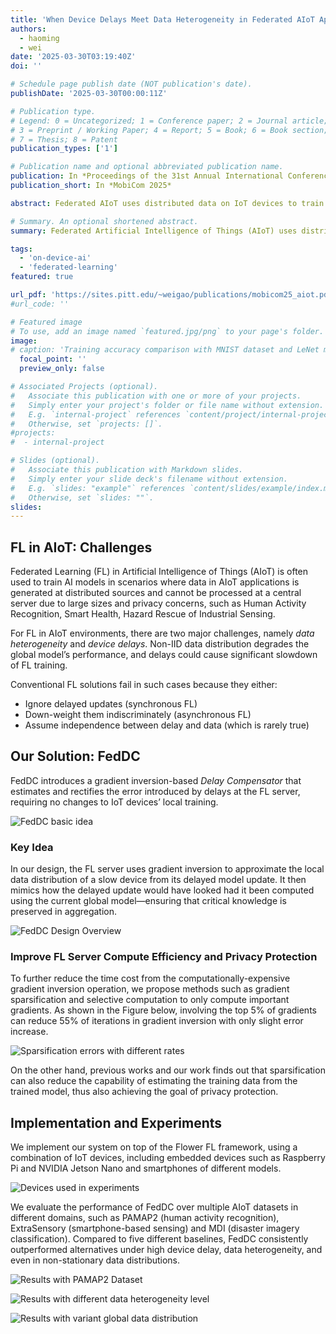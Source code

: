 ```yaml
---
title: 'When Device Delays Meet Data Heterogeneity in Federated AIoT Applications'
authors:
  - haoming
  - wei
date: '2025-03-30T03:19:40Z'
doi: ''

# Schedule page publish date (NOT publication's date).
publishDate: '2025-03-30T00:00:11Z'

# Publication type.
# Legend: 0 = Uncategorized; 1 = Conference paper; 2 = Journal article;
# 3 = Preprint / Working Paper; 4 = Report; 5 = Book; 6 = Book section;
# 7 = Thesis; 8 = Patent
publication_types: ['1']

# Publication name and optional abbreviated publication name.
publication: In *Proceedings of the 31st Annual International Conference on Mobile Computing and Networking (MobiCom 2025)*
publication_short: In *MobiCom 2025*

abstract: Federated AIoT uses distributed data on IoT devices to train AI models. However, in practical AIoT systems, heterogeneous devices cause data heterogeneity and varying amounts of device staleness, which can reduce model performance or increase federated training time. When addressing the impact of device delays, existing FL frameworks improperly consider it as independent from data heterogeneity. In this paper, we explore a scenario where device delays and data heterogeneity are closely correlated, and propose FedDC, a new technique to mitigate the impact of device delays in such cases. Our basic idea is to use gradient inversion to learn knowledge about device’s local data distribution and use such knowledge to compensate the impact of device delays on devices’ model updates. Experiment results on heterogeneous IoT devices show that FedDC can improve the FL performance by 34% with high amounts of device delays, without impairing the devices’ local data privacy.

# Summary. An optional shortened abstract.
summary: Federated Artificial Intelligence of Things (AIoT) uses distributed data on IoT devices to train AI models. However, in practical AIoT systems, heterogeneous devices cause data heterogeneity and varying amounts of device staleness, which can reduce model performance or increase federated training time. Existing FL frameworks improperly consider device delays as independent from data heterogeneity. Our work explore a scenario where device delays and data heterogeneity are closely correlated, and propose FedDC, a new technique to mitigate the impact of such device delays. Our basic idea is to use gradient inversion to learn knowledge about device’s local data distribution and use such knowledge to compensate the impact of device delays on devices’ model updates. Experiment shows that FedDC can improve the FL performance by 34% with high amounts of device delays, without impairing the devices’ local data privacy.

tags:
  - 'on-device-ai'
  - 'federated-learning'
featured: true

url_pdf: 'https://sites.pitt.edu/~weigao/publications/mobicom25_aiot.pdf'
#url_code: ''

# Featured image
# To use, add an image named `featured.jpg/png` to your page's folder.
image:
# caption: 'Training accuracy comparison with MNIST dataset and LeNet model'
  focal_point: ''
  preview_only: false

# Associated Projects (optional).
#   Associate this publication with one or more of your projects.
#   Simply enter your project's folder or file name without extension.
#   E.g. `internal-project` references `content/project/internal-project/index.md`.
#   Otherwise, set `projects: []`.
#projects:
#  - internal-project

# Slides (optional).
#   Associate this publication with Markdown slides.
#   Simply enter your slide deck's filename without extension.
#   E.g. `slides: "example"` references `content/slides/example/index.md`.
#   Otherwise, set `slides: ""`.
slides:
---
```


## FL in AIoT: Challenges

Federated Learning (FL) in Artificial Intelligence of Things (AIoT)
is often used to train AI models in scenarios where data in AIoT
applications is generated at distributed sources and cannot be processed
at a central server due to large sizes and privacy concerns, such as
Human Activity Recognition, Smart Health, Hazard Rescue of Industrial
Sensing.

For FL in AIoT environments, there are two major challenges,
namely *data heterogeneity* and *device delays*. Non-IID data distribution
degrades the global model’s performance, and delays could cause significant
slowdown of FL training.

Conventional FL solutions fail in such cases because they either:

* Ignore delayed updates (synchronous FL)
* Down-weight them indiscriminately (asynchronous FL)
* Assume independence between delay and data (which is rarely true)

## Our Solution: FedDC

FedDC introduces a gradient inversion-based *Delay Compensator* that
estimates and rectifies the error introduced by delays at the FL server,
requiring no changes to IoT devices’ local training.

![FedDC basic idea](2025-aiot/aiot-fig2.png)

### Key Idea

In our design, the FL server uses gradient inversion to approximate the
local data distribution of a slow device from its delayed model update.
It then mimics how the delayed update would have looked had it been computed
using the current global model—ensuring that critical knowledge is
preserved in aggregation.

![FedDC Design Overview](2025-aiot/aiot-fig4.png)

### Improve FL Server Compute Efficiency and Privacy Protection

To further reduce the time cost from the computationally-expensive gradient
inversion operation, we propose methods such as gradient sparsification
and selective computation to only compute important gradients.
As shown in the Figure below, involving the top 5% of gradients can reduce
55% of iterations in gradient inversion with only slight error increase.

![Sparsification errors with different rates](/2025-aiot/aiot-fig11.png)

On the other hand, previous works and our work finds out that sparsification
can also reduce the capability of estimating the training data from the
trained model, thus also achieving the goal of privacy protection.

## Implementation and Experiments

We implement our system on top of the Flower FL framework, using a combination
of IoT devices, including embedded devices such as Raspberry
Pi and NVIDIA Jetson Nano and smartphones of different models.

![Devices used in experiments](/2025-aiot/aiot-fig16.png)

We evaluate the performance of FedDC over multiple AIoT datasets in
different domains, such as PAMAP2 (human activity recognition),
ExtraSensory (smartphone-based sensing) and MDI (disaster imagery classification).
Compared to five different baselines, FedDC consistently outperformed alternatives under
high device delay, data heterogeneity, and even in non-stationary data distributions.

![Results with PAMAP2 Dataset](/2025-aiot/aiot-fig19.png)

![Results with different data heterogeneity level](/2025-aiot/aiot-fig20.png)

![Results with variant global data distribution](/2025-aiot/aiot-fig22.png)
